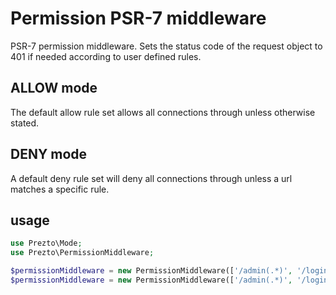 # Permission PSR-7 middleware

PSR-7 permission middleware. Sets the status code of the request object to 401 if needed according to user defined rules.

## ALLOW mode
The default allow rule set allows all connections through unless otherwise stated.

## DENY mode
A default deny rule set will deny all connections through  unless a url matches a specific rule.

## usage

```php
use Prezto\Mode;
use Prezto\PermissionMiddleware;

$permissionMiddleware = new PermissionMiddleware(['/admin(.*)', '/login'], Mode::DENY);
$permissionMiddleware = new PermissionMiddleware(['/admin(.*)', '/login'], Mode::ALLOW)
```

